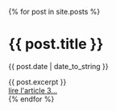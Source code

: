 ---
---

{% for post in site.posts %}
<div>

<div>
<h1>{{ post.title }}</h1>
<p><time>{{ post.date | date_to_string }}</time></p>
</div>

<div>
{{ post.excerpt }}
</div>

<div>
  <a href='{{ site.baseurl }}{{post.url}}'>lire l'article 3...</a>
</div>

</div>
{% endfor %}
